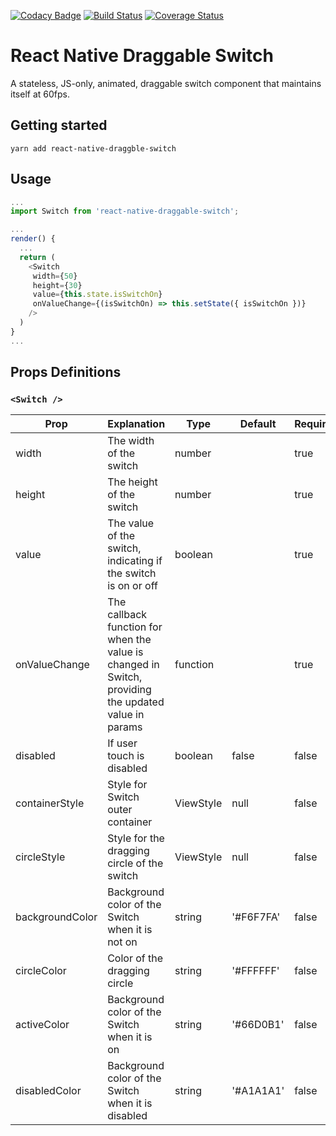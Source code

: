 [![Codacy Badge](https://api.codacy.com/project/badge/Grade/2d08b8ef83bd44bdbd8ce5fe94b94758)](https://app.codacy.com/app/thousight/react-native-draggable-switch?utm_source=github.com&utm_medium=referral&utm_content=thousight/react-native-draggable-switch&utm_campaign=Badge_Grade_Dashboard)
[![Build Status](https://travis-ci.org/thousight/react-native-draggable-switch.svg?branch=master)](https://travis-ci.org/thousight/react-native-draggable-switch)
[![Coverage Status](https://coveralls.io/repos/github/thousight/react-native-draggable-switch/badge.svg?branch=master)](https://coveralls.io/github/thousight/react-native-draggable-switch?branch=master)

# React Native Draggable Switch

A stateless, JS-only, animated, draggable switch component that maintains itself at 60fps.

<!--
## Demo

![GIF DEMO](https://i.imgur.com/eCsuJDz.gif) -->

## Getting started

`yarn add react-native-draggble-switch`

## Usage

```javascript
...
import Switch from 'react-native-draggable-switch';

...
render() {
  ...
  return (
    <Switch
     width={50}
     height={30}
     value={this.state.isSwitchOn}
     onValueChange={(isSwitchOn) => this.setState({ isSwitchOn })}
    />
  )
}
...
```

## Props Definitions

### `<Switch />`

| Prop            | Explanation                                                                                          | Type      | Default   | Required |
| --------------- | ---------------------------------------------------------------------------------------------------- | --------- | --------- | -------- |
| width           | The width of the switch                                                                              | number    |           | true     |
| height          | The height of the switch                                                                             | number    |           | true     |
| value           | The value of the switch, indicating if the switch is on or off                                       | boolean   |           | true     |
| onValueChange   | The callback function for when the value is changed in Switch, providing the updated value in params | function  |           | true     |
| disabled        | If user touch is disabled                                                                            | boolean   | false     | false    |
| containerStyle  | Style for Switch outer container                                                                     | ViewStyle | null      | false    |
| circleStyle     | Style for the dragging circle of the switch                                                          | ViewStyle | null      | false    |
| backgroundColor | Background color of the Switch when it is not on                                                     | string    | '#F6F7FA' | false    |
| circleColor     | Color of the dragging circle                                                                         | string    | '#FFFFFF' | false    |
| activeColor     | Background color of the Switch when it is on                                                         | string    | '#66D0B1' | false    |
| disabledColor   | Background color of the Switch when it is disabled                                                   | string    | '#A1A1A1' | false    |
